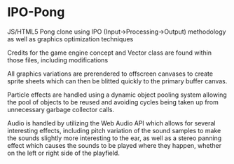 # IPO-Pong
JS/HTML5 Pong clone using IPO (Input->Processing->Output) methodology as well as graphics optimization techniques

Credits for the game engine concept and Vector class are found within those files, including modifications

All graphics variations are prerendered to offscreen canvases to create sprite sheets which can then be blitted quickly to the primary buffer canvas.

Particle effects are handled using a dynamic object pooling system allowing the pool of objects to be reused and avoiding cycles being taken up from unnecessary garbage collector calls.

Audio is handled by utilizing the Web Audio API which allows for several interesting effects, including pitch variation of the sound samples to make the sounds slightly more interesting to the ear, as well as a stereo panning effect which causes the sounds to be played where they happen, whether on the left or right side of the playfield.